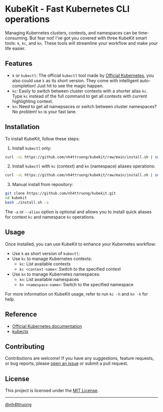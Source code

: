 # KubeKit - Fast Kubernetes CLI operations

Managing Kubernetes clusters, contexts, and namespaces can be time-consuming. But fear not! I’ve got you covered with three KubeKit smart tools: `k`, `kc`, and `kn`. These tools will streamline your workflow and make your life easier.

## Features

- `k` or `kubectl`: The official `kubectl` tool made by [Official Kubernetes](https://kubernetes.io/docs/tasks/tools/install-kubectl-linux/), you also could use `k` as its short version. They come with intelligent auto-completion! Just hit <TAB> to see the magic happen.
- `kc`: Easily to switch between cluster contexts with a shorter alias `kc`. Type `kc` instead of the full command to get all contexts with current highlighting context. 
- `kn`: Need to get all namepsaces or switch between cluster namespaces? No problem! `kn` is your fast lane.

## Installation

To install KubeKit, follow these steps:

1. Install `kubectl` only:
```bash
curl -sL https://github.com/nh4ttruong/kubekit/raw/main/install.sh | sudo bash
```
2. Install `kubectl` with `kc` (context) and `kn` (namespace) aliases operations:
```bash
curl -sL https://github.com/nh4ttruong/kubekit/raw/main/install.sh | sudo bash -s -- -a
```
3. Manual install from repository:
```bash
git clone https://github.com/nh4ttruong/kubekit.git
cd kubekit
bash ./install.sh -a
```

The `-a` or `--alias` option is optional and allows you to install quick aliases for context `kc` and namespace `kn` operations.

## Usage

Once installed, you can use KubeKit to enhance your Kubernetes workflow:

- Use `k` as short version of `kubectl`:
- Use `kc` to manage Kubernetes contexts:
  - `kc`: List available contexts
  - `kc <context-name>`: Switch to the specified context
- Use `kn` to manage Kubernetes namespaces:
  - `kn`: List available namespaces
  - `kn <namespace-name>`: Switch to the specified namespace

For more information on KubeKit usage, refer to run `kc -h` and `kn -h` for help.

## Reference
- [Official Kubernetes documentation](https://kubernetes.io/docs/tasks/tools/install-kubectl-linux/)
- [kubectx](https://github.com/ahmetb/kubectx)

## Contributing

Contributions are welcome! If you have any suggestions, feature requests, or bug reports, please [open an issue](https://github.com/nh4ttruong/kubekit/issues) or submit a pull request.

## License

This project is licensed under the [MIT License](LICENSE).

---
[@nh4ttruong](https://github.com/nh4ttruong)
